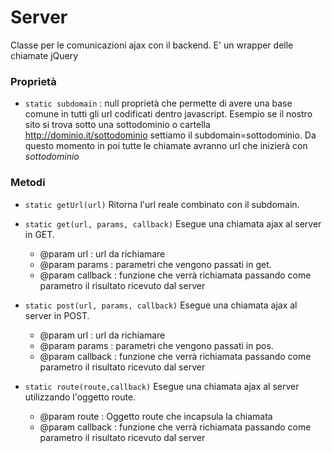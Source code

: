 # Server

Classe per le comunicazioni ajax con il backend. E' un wrapper delle chiamate jQuery


### Proprietà

- `static subdomain` : null
proprietà che permette di avere una base comune in tutti gli url codificati dentro
javascript. Esempio se il nostro sito si trova sotto una sottodominio o cartella
http://dominio.it/sottodominio  settiamo il subdomain=sottodominio. Da questo momento in poi
tutte le chiamate avranno url che inizierà con *sottodominio*
  

### Metodi

- `static getUrl(url)`
Ritorna l'url reale combinato con il subdomain.

- `static get(url, params, callback)`
Esegue una chiamata ajax al server in GET.
    - @param url : url da richiamare
    - @param params : parametri che vengono passati in get.
    - @param callback : funzione che verrà richiamata passando come parametro il risultato ricevuto dal
    server

- `static post(url, params, callback)`
Esegue una chiamata ajax al server in POST.
    - @param url : url da richiamare
    - @param params : parametri che vengono passati in pos.
    - @param callback : funzione che verrà richiamata passando come parametro il risultato ricevuto dal
    server

- `static route(route,callback)`
Esegue una chiamata ajax al server utilizzando l'oggetto route.
    - @param route : Oggetto route che incapsula la chiamata
    - @param callback : funzione che verrà richiamata passando come parametro il risultato ricevuto dal
    server
